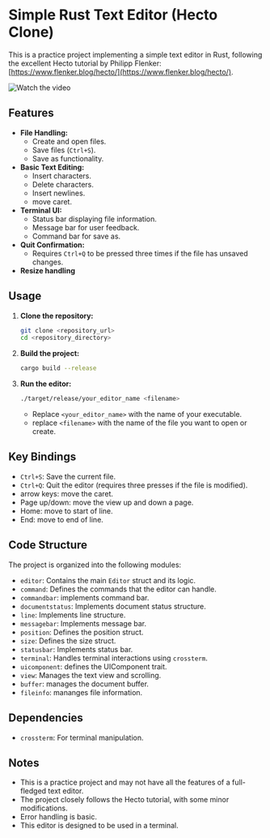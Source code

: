 
# Simple Rust Text Editor (Hecto Clone)

This is a practice project implementing a simple text editor in Rust, following the excellent Hecto tutorial by Philipp Flenker: [https://www.flenker.blog/hecto/](https://www.flenker.blog/hecto/).

<img src="https://raw.githubusercontent.com/Greyash-Dave/Greyash-Dave/main/images/text-editor/1.jpg" alt="Watch the video">

## Features

* **File Handling:**
    * Create and open files.
    * Save files (`Ctrl+S`).
    * Save as functionality.
* **Basic Text Editing:**
    * Insert characters.
    * Delete characters.
    * Insert newlines.
    * move caret.
* **Terminal UI:**
    * Status bar displaying file information.
    * Message bar for user feedback.
    * Command bar for save as.
* **Quit Confirmation:**
    * Requires `Ctrl+Q` to be pressed three times if the file has unsaved changes.
* **Resize handling**

## Usage

1.  **Clone the repository:**

    ```bash
    git clone <repository_url>
    cd <repository_directory>
    ```

2.  **Build the project:**

    ```bash
    cargo build --release
    ```

3.  **Run the editor:**

    ```bash
    ./target/release/your_editor_name <filename>
    ```

    * Replace `<your_editor_name>` with the name of your executable.
    * replace `<filename>` with the name of the file you want to open or create.

## Key Bindings

* `Ctrl+S`: Save the current file.
* `Ctrl+Q`: Quit the editor (requires three presses if the file is modified).
* arrow keys: move the caret.
* Page up/down: move the view up and down a page.
* Home: move to start of line.
* End: move to end of line.

## Code Structure

The project is organized into the following modules:

* `editor`: Contains the main `Editor` struct and its logic.
* `command`: Defines the commands that the editor can handle.
* `commandbar`: implements command bar.
* `documentstatus`: Implements document status structure.
* `line`: Implements line structure.
* `messagebar`: Implements message bar.
* `position`: Defines the position struct.
* `size`: Defines the size struct.
* `statusbar`: Implements status bar.
* `terminal`: Handles terminal interactions using `crossterm`.
* `uicomponent`: defines the UIComponent trait.
* `view`: Manages the text view and scrolling.
* `buffer`: manages the document buffer.
* `fileinfo`: mananges file information.

## Dependencies

* `crossterm`: For terminal manipulation.

## Notes

* This is a practice project and may not have all the features of a full-fledged text editor.
* The project closely follows the Hecto tutorial, with some minor modifications.
* Error handling is basic.
* This editor is designed to be used in a terminal.
